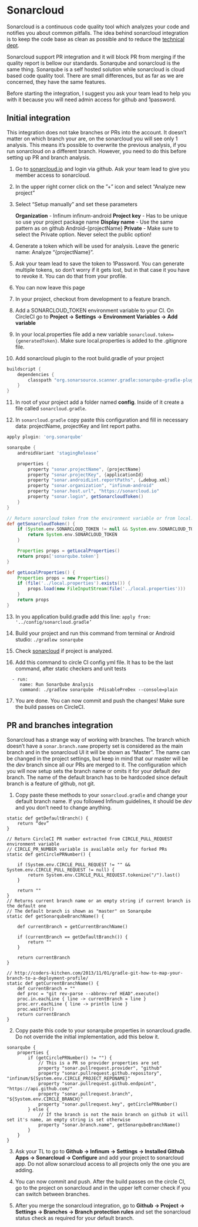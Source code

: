 # Sonarcloud

Sonarcloud is a continuous code quality tool which analyzes your code and notifies you about common pitfalls. The idea behind sonarcloud integration is to keep the code base as clean as possible and to reduce the [technical dept](https://infinum.co/the-capsized-eight/is-your-business-sinking-into-technical-debt).

Sonarcloud support PR integration and it will block PR from merging if the quality report is bellow our standards. Sonarqube and sonarcloud is the same thing. Sonarqube is a self hosted solution while sonarcloud is cloud based code quality tool. There are small differences, but as far as we are concerned, they have the same features.

Before starting the integration, I suggest you ask your team lead to help you with it because you will need admin access for github and 1password.

## Initial integration

This integration does not take branches or PRs into the account. It doesn’t matter on which branch your are, on the sonarcloud you will see only 1 analysis. This means it’s possible to overwrite the previous analysis, if you run sonarcloud on a different branch. However, you need to do this before setting up PR and branch analysis.

1. Go to [sonarcloud.io](https://sonarcloud.io/) and login via github. Ask your team lead to give you member access to sonarcloud.

2. In the upper right corner click on the ”+” icon and select “Analyze new project”

3. Select “Setup manually” and set these parameters

	**Organization** - Infinum infinum-android
	**Project key** - Has to be unique so use your project package name
	**Display name** - Use the same pattern as on github Android-{projectName}
	**Private** - Make sure to select the Private option. Never select the public option!

4. Generate a token which will be used for analysis. Leave the generic name: Analyze “{projectName}”. 

5. Ask your team lead to save the token to 1Password. You can generate multiple tokens, so don’t worry if it gets lost, but in that case it you have to revoke it. You can do that from your profile. 

6. You can now leave this page

7. In your project, checkout from development to a feature branch.

8. Add a SONARCLOUD_TOKEN environment variable to your CI. On CircleCI go to **Project -> Settings -> Environment Variables -> Add variable**

9. In your local.properties file add a new variable `sonarcloud.token={generatedToken}`. Make sure local.properties is added to the .gitignore file.

10. Add sonarcloud plugin to the root build.gradle of your project

```groovy
buildscript {
    dependencies {
        classpath "org.sonarsource.scanner.gradle:sonarqube-gradle-plugin:{sonarCloudLatestVersion}“
    }
}
```

11. In root of your project add a folder named **config**. Inside of it create a file called `sonarcloud.gradle`.

12. In `sonarcloud.gradle` copy paste this configuration and fill in necessary data: projectName, projectKey and lint report paths.

```groovy
apply plugin: 'org.sonarqube'

sonarqube {
    androidVariant 'stagingRelease’

    properties {
        property "sonar.projectName", {projectName}
        property "sonar.projectKey", {applicationId}
        property "sonar.androidLint.reportPaths", {…debug.xml}
        property "sonar.organization", "infinum-android"
        property "sonar.host.url", "https://sonarcloud.io"
        property "sonar.login", getSonarcloudToken()
    }
}

// Return sonarcloud token from the environment variable or from local.properties file
def getSonarcloudToken() {
    if (System.env.SONARCLOUD_TOKEN != null && System.env.SONARCLOUD_TOKEN != "") {
        return System.env.SONARCLOUD_TOKEN
    }

    Properties props = getLocalProperties()
    return props['sonarqube.token']
}

def getLocalProperties() {
    Properties props = new Properties()
    if (file('../local.properties').exists()) {
        props.load(new FileInputStream(file('../local.properties')))
    }
    return props
}
```

13. In you application build.gradle add this line:
`apply from: '../config/sonarcloud.gradle’`

14. Build your project and run this command from terminal or Android studio:
`./gradlew sonarqube`

15. Check [sonarcloud](https://sonarcloud.io/organizations/infinum-android/projects) if project is analyzed. 

16. Add this command to circle CI config yml file. It has to be the last command, after static checkers and unit tests

```
  - run:
     name: Run SonarQube Analysis
     command: ./gradlew sonarqube -PdisablePreDex --console=plain
```

17. You are done. You can now commit and push the changes! Make sure the build passes on CircleCI.

## PR and branches integration

Sonarcloud has a strange way of working with branches. The branch which doesn’t have a `sonar.branch.name` property set is considered as the main branch and in the sonarcloud UI it will be shown as “Master”. The name can be changed in the project settings, but keep in mind that our master will be the *dev* branch since all our PRs are merged to it. The configuration which you will now setup sets the branch name or omits it for your default dev branch. The name of the default branch has to be hardcoded since default branch is a feature of github, not git.

1. Copy paste these methods to your `sonarcloud.gradle` and change your default branch name. If you followed Infinum guidelines, it should be *dev* and you don’t need to change anything.

```
static def getDefaultBranch() {
    return “dev”
}

// Return CircleCI PR number extracted from CIRCLE_PULL_REQUEST environment variable
// CIRCLE_PR_NUMBER variable is available only for forked PRs
static def getCirclePRNumber() {

    if (System.env.CIRCLE_PULL_REQUEST != "" && System.env.CIRCLE_PULL_REQUEST != null) {
        return System.env.CIRCLE_PULL_REQUEST.tokenize("/").last()
    }

    return ""
}
// Returns current branch name or an empty string if current branch is the default one
// The default branch is shown as "master" on Sonarqube
static def getSonarqubeBranchName() {

    def currentBranch = getCurrentBranchName()

    if (currentBranch == getDefaultBranch()) {
        return ""
    }

    return currentBranch
}

// http://coders-kitchen.com/2013/11/01/gradle-git-how-to-map-your-branch-to-a-deployment-profile/
static def getCurrentBranchName() {
    def currentBranch = ""
    def proc = "git rev-parse --abbrev-ref HEAD".execute()
    proc.in.eachLine { line -> currentBranch = line }
    proc.err.eachLine { line -> println line }
    proc.waitFor()
    return currentBranch
}
```

2. Copy paste this code to your sonarqube properties in sonarcloud.gradle. Do not override the initial implementation, add this below it.

```
sonarqube {
    properties {
        if (getCirclePRNumber() != "") {
            // This is a PR so provider properties are set
            property "sonar.pullrequest.provider", "github"
            property "sonar.pullrequest.github.repository", "infinum/${System.env.CIRCLE_PROJECT_REPONAME}"
            property "sonar.pullrequest.github.endpoint", "https://api.github.com/"
            property "sonar.pullrequest.branch", "${System.env.CIRCLE_BRANCH}"
            property "sonar.pullrequest.key", getCirclePRNumber()
        } else {
            // If the branch is not the main branch on github it will set it's name, an empty string is set otherwise
            property "sonar.branch.name", getSonarqubeBranchName()
        }
    }
}
```

3. Ask your TL to go to **Github -> Infinum -> Settings -> Installed Github Apps -> Sonarcloud -> Configure** and add your project to sonarcloud app. Do not allow sonarcloud access to all projects only the one you are adding.   

4. You can now commit and push. After the build passes on the circle CI, go to the project on sonarcloud and in the upper left corner check if you can switch between branches.

5. After you merge the sonarcloud integration, go to **Github -> Project -> Settings -> Branches -> Branch protection rules** and set the sonarcloud status check as required for your default branch. 